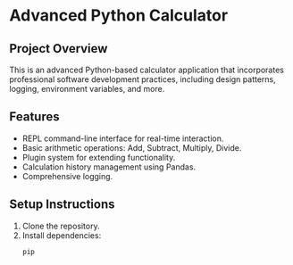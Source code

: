 # Advanced Python Calculator

## Project Overview
This is an advanced Python-based calculator application that incorporates professional software development practices, including design patterns, logging, environment variables, and more.

## Features
- REPL command-line interface for real-time interaction.
- Basic arithmetic operations: Add, Subtract, Multiply, Divide.
- Plugin system for extending functionality.
- Calculation history management using Pandas.
- Comprehensive logging.

## Setup Instructions
1. Clone the repository.
2. Install dependencies:
   ```bash
   pip
